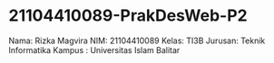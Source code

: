 # 21104410089-PrakDesWeb-P2
Nama: Rizka Magvira 
NIM: 21104410089 
Kelas: TI3B 
Jurusan: Teknik Informatika
Kampus : Universitas Islam Balitar
